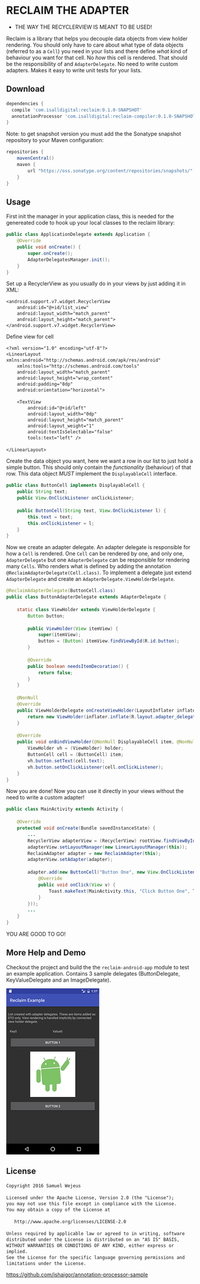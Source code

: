 RECLAIM THE ADAPTER
============
- THE WAY THE RECYCLERVIEW IS MEANT TO BE USED!

Reclaim is a library that helps you decouple data objects from view holder rendering. You should only have to care about what type of data objects (referred to as a `Cell`) you need in your lists and there define *what* kind of behaviour you want for that cell. No *how* this cell is rendered. That should be the responsibility of and `AdapterDelegate`. No need to write custom adapters. Makes it easy to write unit tests for your lists. 

Download
--------

```groovy
dependencies {
  compile 'com.isalldigital:reclaim:0.1.0-SNAPSHOT'
  annotationProcessor 'com.isalldigital:reclaim-compiler:0.1.0-SNAPSHOT'
}
```

Note: to get snapshot version you must add the the Sonatype snapshot repository to your Maven configuration:

```groovy
repositories {
    mavenCentral()
    maven {
        url "https://oss.sonatype.org/content/repositories/snapshots/"
    }
}
```

Usage
--------

First init the manager in your application class, this is needed for the genereated code to hook up your local classes to the reclaim library: 

```java
public class ApplicationDelegate extends Application {
    @Override
    public void onCreate() {
        super.onCreate();
        AdapterDelegatesManager.init();
    }
}
```

Set up a RecyclerView as you usually do in your views by just adding it in XML:
```
<android.support.v7.widget.RecyclerView
    android:id="@+id/list_view"
    android:layout_width="match_parent"
    android:layout_height="match_parent">
</android.support.v7.widget.RecyclerView>
```

Define view for cell
```
<?xml version="1.0" encoding="utf-8"?>
<LinearLayout xmlns:android="http://schemas.android.com/apk/res/android"
    xmlns:tools="http://schemas.android.com/tools"
    android:layout_width="match_parent"
    android:layout_height="wrap_content"
    android:padding="8dp"
    android:orientation="horizontal">

    <TextView
        android:id="@+id/left"
        android:layout_width="0dp"
        android:layout_height="match_parent"
        android:layout_weight="1"
        android:textIsSelectable="false"
        tools:text="left" />

</LinearLayout>
```

Create the data object you want, here we want a row in our list to just hold a simple button. This should only contain the *functionality* (behaviour) of that row. This data object *MUST* implement the `DisplayableCell` interface.

```java
public class ButtonCell implements DisplayableCell {
    public String text;
    public View.OnClickListener onClickListener;

    public ButtonCell(String text, View.OnClickListener l) {
        this.text = text;
        this.onClickListener = l;
    }
}
```

Now we create an adapter delegate. An adapter delegate is responsible for how a `Cell` is rendered. One `Cell` can be rendered by one, and only one, `AdapterDelegate` but one `AdapterDelegate` can be responsible for rendering many `Cells`. Who renders what is defined by adding the annotation `@ReclaimAdapterDelegate(Cell.class)`. To implement a delegate just extend `AdapterDelegate` and create an `AdapterDelegate.ViewHolderDelegate`.

```java
@ReclaimAdapterDelegate(ButtonCell.class)
public class ButtonAdapterDelegate extends AdapterDelegate {

    static class ViewHolder extends ViewHolderDelegate {
        Button button;

        public ViewHolder(View itemView) {
            super(itemView);
            button = (Button) itemView.findViewById(R.id.button);
        }

        @Override
        public boolean needsItemDecoration() {
            return false;
        }
    }

    @NonNull
    @Override
    public ViewHolderDelegate onCreateViewHolder(LayoutInflater inflater, ViewGroup parent) {
        return new ViewHolder(inflater.inflate(R.layout.adapter_delegate_button_with_icon_and_text, parent, false));
    }

    @Override
    public void onBindViewHolder(@NonNull DisplayableCell item, @NonNull RecyclerView.ViewHolder holder, int position) {
        ViewHolder vh = (ViewHolder) holder;
        ButtonCell cell = (ButtonCell) item;
        vh.button.setText(cell.text);
        vh.button.setOnClickListener(cell.onClickListener);
    }
}
```

Now you are done! Now you can use it directly in your views without the need to write a custom adapter!

```java
public class MainActivity extends Activity {

    @Override
    protected void onCreate(Bundle savedInstanceState) {
        ...
        RecyclerView adapterView = (RecyclerView) rootView.findViewById(R.id.adapter);
        adapterView.setLayoutManager(new LinearLayoutManager(this));
        ReclaimAdapter adapter = new ReclaimAdapter(this);
        adapterView.setAdapter(adapter);

        adapter.add(new ButtonCell("Button One", new View.OnClickListener() {
            @Override
            public void onClick(View v) {
                Toast.makeText(MainActivity.this, "Click Button One", Toast.LENGTH_LONG).show();
            }
        }));
        ...
    }
}
```

YOU ARE GOOD TO GO!

More Help and Demo
-------
Checkout the project and build the the `reclaim-android-app` module to test an example application. Contains 3 sample delegates (ButtonDelegate, KeyValueDelegate and an ImageDelegate). 

![App](example-app-screenshot.png)

License
-------

    Copyright 2016 Samuel Wejeus

    Licensed under the Apache License, Version 2.0 (the "License");
    you may not use this file except in compliance with the License.
    You may obtain a copy of the License at

       http://www.apache.org/licenses/LICENSE-2.0

    Unless required by applicable law or agreed to in writing, software
    distributed under the License is distributed on an "AS IS" BASIS,
    WITHOUT WARRANTIES OR CONDITIONS OF ANY KIND, either express or implied.
    See the License for the specific language governing permissions and
    limitations under the License.



https://github.com/ishaigor/annotation-processor-sample